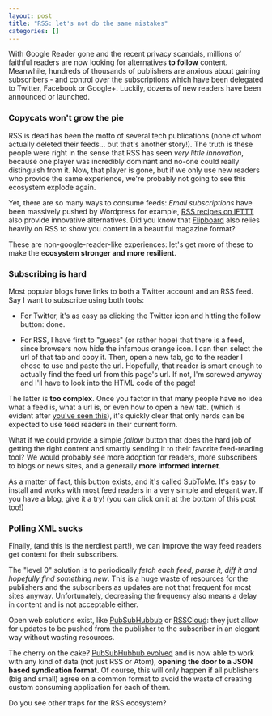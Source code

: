 ```yaml
---
layout: post
title: "RSS: let's not do the same mistakes"
categories: []
---
```



With Google Reader gone and the recent privacy scandals, millions of faithful readers are now looking for alternatives **to follow** content. Meanwhile, hundreds of thousands of publishers are anxious about gaining subscribers - and control over the subscriptions which have been delegated to Twitter, Facebook or Google+. Luckily, dozens of new readers have been announced or launched.


### Copycats won't grow the pie

RSS is dead has been the motto of several tech publications (none of whom actually deleted their feeds... but that's another story!). The truth is these people were right in the sense that RSS has seen *very little innovation*, because one player was incredibly dominant and no-one could really distinguish from it. Now, that player is gone, but if we only use new readers who provide the same experience, we're probably not going to see this ecosystem explode again.

Yet, there are so many ways to consume feeds: *Email subscriptions* have been massively pushed by Wordpress for example, [RSS recipes on IFTTT](https://ifttt.com/recipes/search?q=RSS) also provide innovative alternatives. Did you know that [Flipboard](https://flipboard.com/) also relies heavily on RSS to show you content in a beautiful magazine format?

These are non-google-reader-like experiences: let's get more of these to make the e**cosystem stronger and more resilient**.

### Subscribing is hard

Most popular blogs have links to both a Twitter account and an RSS feed. Say I want to subscribe using both tools:

* For Twitter, it's as easy as clicking the Twitter icon and hitting the follow button: done.

* For RSS, I have first to "guess" (or rather hope) that there is a feed, since browsers now hide the infamous orange icon. I can then select the url of that tab and copy it. Then, open a new tab, go to the reader I chose to use and paste the url. Hopefully, that reader is smart enough to actually find the feed url from this page's url. If not, I'm screwed anyway and I'll have to look into the HTML code of the page! 


The latter is **too complex**. Once you factor in that many people have no idea what a feed is, what a url is, or even how to open a new tab. (which is evident after [you've seen this](http://www.youtube.com/watch?v=o4MwTvtyrUQ)), it's quickly clear that only nerds can be expected to use feed readers in their current form.

What if we could provide a simple *follow* button that does the hard job of getting the right content and smartly sending it to their favorite feed-reading tool? We would probably see more adoption for readers, more subscribers to blogs or news sites, and a generally **more informed internet**.

As a matter of fact, this button exists, and it's called [SubToMe](https://www.subtome.com/#/). It's easy to install and works with most feed readers in a very simple and elegant way. If you have a blog, give it a try! (you can click on it at the bottom of this post too!)

### Polling XML sucks

Finally, (and this is the nerdiest part!), we can improve the way feed readers get content for their subscribers. 

The "level 0" solution is to periodically *fetch each feed, parse it, diff it and hopefully find something new*. This is a huge waste of resources for the publishers and the subscribers as updates are not that frequent for most sites anyway. Unfortunately, decreasing the frequency also means a delay in content and is not acceptable either.

Open web solutions exist, like [PubSubHubbub](http://en.wikipedia.org/wiki/PubSubHubbub) or [RSSCloud](https://en.wikipedia.org/wiki/RSS_Cloud): they just allow for updates to be pushed from the publisher to the subscriber in an elegant way without wasting resources.

The cherry on the cake? [PubSubHubbub evolved](http://blog.superfeedr.com/pubsubhubbub-0-4/) and is now able to work with any kind of data (not just RSS or Atom), **opening the door to a JSON based syndication format**. Of course, this will only happen if all publishers (big and small) agree on a common format to avoid the waste of creating custom consuming application for each of them.

Do you see other traps for the RSS ecosystem?

